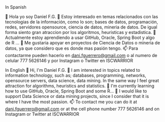 In Spanish

👋 Hola yo soy Daniel F.G.
👀 Estoy interesado en temas relacionados con las tecnologias de la información, como lo son; bases de datos, programación, redes, servidores opensource, ciencia de datos, mineria de datos. De igual forma siento gran atraccion por los algoritmos, heuristicas y estadistica.
🌱 Actualmente estoy aprendiendo a usar GitHub, Oracle, Spring Boot y algo de R ...
💞️ Me gustaria apoyar en proyectos de Ciencia de Datos o mineria de datos, ya que considero que es donde mas pasión tengo. 
📫 Para contactarme pueden hacerlo en dani.fguerrero@gmail.com o al numero de celular 777 5626146  y por Instagram o Twitter en ISCWARRIOR


In English
👋 Hi, I'm Daniel F.G.
👀 I am interested in topics related to information technology, such as; databases, programming, networks, opensource servers, data science, data mining. In the same way I feel great attraction for algorithms, heuristics and statistics.
🌱 I'm currently learning how to use GitHub, Oracle, Spring Boot and some R...
💞️ I would like to support Data Science or data mining projects, since I consider that it is where I have the most passion.
📫 To contact me you can do it at dani.fguerrero@gmail.com or at the cell phone number 777 5626146 and on Instagram or Twitter at ISCWARRIOR


<!---
iscwarrior/iscwarrior is a ✨ special ✨ repository because its `README.md` (this file) appears on your GitHub profile.
You can click the Preview link to take a look at your changes.
--->

